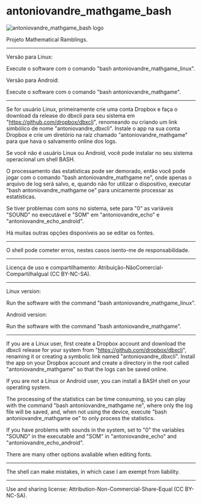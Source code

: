 # antoniovandre_mathgame_bash
![antoniovandre_mathgame_bash logo](https://antoniovandre.github.io/antoniovandre_mathgame_bash/antoniovandre_mathgame_logo_200p.png)

Projeto Mathematical Ramblings.
____________________

Versão para Linux:

Execute o software com o comando "bash antoniovandre_mathgame_linux".

Versão para Android:

Execute o software com o comando "bash antoniovandre_mathgame".
_____

Se for usuário Linux, primeiramente crie uma conta Dropbox e faça o download da release do dbxcli para seu sistema em "https://github.com/dropbox/dbxcli", renomeando ou criando um link simbólico de nome "antoniovandre_dbxcli". Instale o app na sua conta Dropbox e crie um diretório na raíz chamado "antoniovandre_mathgame" para que hava o salvamento online dos logs.

Se você não é usuário Linux ou Android, você pode instalar no seu sistema operacional um shell BASH.

O processamento das estatísticas pode ser demorado, então você pode jogar com o comando "bash antoniovandre_mathgame ne", onde apenas o arquivo de log será salvo, e, quando não for utilizar o dispositivo, executar "bash antoniovandre_mathgame oe" para unicamente processar as estatísticas.

Se tiver problemas com sons no sistema, sete para "0" as variáveis "SOUND" no executável e "SOM" em "antoniovandre_echo" e "antoniovandre_echo_android".

Há muitas outras opções disponíveis ao se editar os fontes.
_____

O shell pode cometer erros, nestes casos isento-me de responsabilidade.
_____

Licença de uso e compartilhamento: Atribuição-NãoComercial-CompartilhaIgual (CC BY-NC-SA).
____________________

Linux version:

Run the software with the command "bash antoniovandre_mathgame_linux".

Android version:

Run the software with the command "bash antoniovandre_mathgame".
_____

If you are a Linux user, first create a Dropbox account and download the dbxcli release for your system from "https://github.com/dropbox/dbxcli", renaming it or creating a symbolic link named "antoniovandre_dbxcli". Install the app on your Dropbox account and create a directory in the root called "antoniovandre_mathgame" so that the logs can be saved online.

If you are not a Linux or Android user, you can install a BASH shell on your operating system.

The processing of the statistics can be time consuming, so you can play with the command "bash antoniovandre_mathgame ne", where only the log file will be saved, and, when not using the device, execute "bash antoniovandre_mathgame oe" to only process the statistics.

If you have problems with sounds in the system, set to "0" the variables "SOUND" in the executable and "SOM" in "antoniovandre_echo" and "antoniovandre_echo_android".

There are many other options avaliable when editing fonts.
_____

The shell can make mistakes, in which case I am exempt from liability.
_____

Use and sharing license: Attribution-Non-Commercial-Share-Equal (CC BY-NC-SA).

